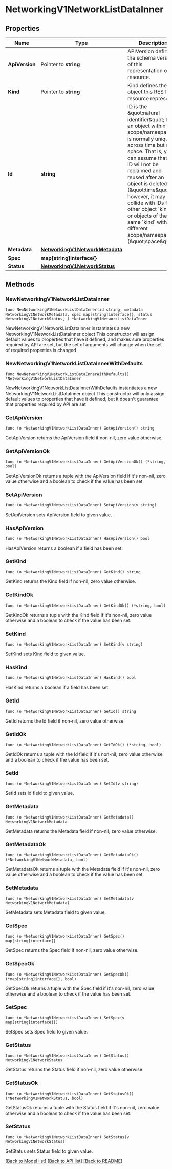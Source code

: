 # NetworkingV1NetworkListDataInner

## Properties

Name | Type | Description | Notes
------------ | ------------- | ------------- | -------------
**ApiVersion** | Pointer to **string** | APIVersion defines the schema version of this representation of a resource. | [optional] [readonly] 
**Kind** | Pointer to **string** | Kind defines the object this REST resource represents. | [optional] [readonly] 
**Id** | **string** | ID is the \&quot;natural identifier\&quot; for an object within its scope/namespace; it is normally unique across time but not space. That is, you can assume that the ID will not be reclaimed and reused after an object is deleted (\&quot;time\&quot;); however, it may collide with IDs for other object &#x60;kinds&#x60; or objects of the same &#x60;kind&#x60; within a different scope/namespace (\&quot;space\&quot;). | [readonly] 
**Metadata** | [**NetworkingV1NetworkMetadata**](NetworkingV1NetworkMetadata.md) |  | 
**Spec** | **map[string]interface{}** |  | 
**Status** | [**NetworkingV1NetworkStatus**](NetworkingV1NetworkStatus.md) |  | 

## Methods

### NewNetworkingV1NetworkListDataInner

`func NewNetworkingV1NetworkListDataInner(id string, metadata NetworkingV1NetworkMetadata, spec map[string]interface{}, status NetworkingV1NetworkStatus, ) *NetworkingV1NetworkListDataInner`

NewNetworkingV1NetworkListDataInner instantiates a new NetworkingV1NetworkListDataInner object
This constructor will assign default values to properties that have it defined,
and makes sure properties required by API are set, but the set of arguments
will change when the set of required properties is changed

### NewNetworkingV1NetworkListDataInnerWithDefaults

`func NewNetworkingV1NetworkListDataInnerWithDefaults() *NetworkingV1NetworkListDataInner`

NewNetworkingV1NetworkListDataInnerWithDefaults instantiates a new NetworkingV1NetworkListDataInner object
This constructor will only assign default values to properties that have it defined,
but it doesn't guarantee that properties required by API are set

### GetApiVersion

`func (o *NetworkingV1NetworkListDataInner) GetApiVersion() string`

GetApiVersion returns the ApiVersion field if non-nil, zero value otherwise.

### GetApiVersionOk

`func (o *NetworkingV1NetworkListDataInner) GetApiVersionOk() (*string, bool)`

GetApiVersionOk returns a tuple with the ApiVersion field if it's non-nil, zero value otherwise
and a boolean to check if the value has been set.

### SetApiVersion

`func (o *NetworkingV1NetworkListDataInner) SetApiVersion(v string)`

SetApiVersion sets ApiVersion field to given value.

### HasApiVersion

`func (o *NetworkingV1NetworkListDataInner) HasApiVersion() bool`

HasApiVersion returns a boolean if a field has been set.

### GetKind

`func (o *NetworkingV1NetworkListDataInner) GetKind() string`

GetKind returns the Kind field if non-nil, zero value otherwise.

### GetKindOk

`func (o *NetworkingV1NetworkListDataInner) GetKindOk() (*string, bool)`

GetKindOk returns a tuple with the Kind field if it's non-nil, zero value otherwise
and a boolean to check if the value has been set.

### SetKind

`func (o *NetworkingV1NetworkListDataInner) SetKind(v string)`

SetKind sets Kind field to given value.

### HasKind

`func (o *NetworkingV1NetworkListDataInner) HasKind() bool`

HasKind returns a boolean if a field has been set.

### GetId

`func (o *NetworkingV1NetworkListDataInner) GetId() string`

GetId returns the Id field if non-nil, zero value otherwise.

### GetIdOk

`func (o *NetworkingV1NetworkListDataInner) GetIdOk() (*string, bool)`

GetIdOk returns a tuple with the Id field if it's non-nil, zero value otherwise
and a boolean to check if the value has been set.

### SetId

`func (o *NetworkingV1NetworkListDataInner) SetId(v string)`

SetId sets Id field to given value.


### GetMetadata

`func (o *NetworkingV1NetworkListDataInner) GetMetadata() NetworkingV1NetworkMetadata`

GetMetadata returns the Metadata field if non-nil, zero value otherwise.

### GetMetadataOk

`func (o *NetworkingV1NetworkListDataInner) GetMetadataOk() (*NetworkingV1NetworkMetadata, bool)`

GetMetadataOk returns a tuple with the Metadata field if it's non-nil, zero value otherwise
and a boolean to check if the value has been set.

### SetMetadata

`func (o *NetworkingV1NetworkListDataInner) SetMetadata(v NetworkingV1NetworkMetadata)`

SetMetadata sets Metadata field to given value.


### GetSpec

`func (o *NetworkingV1NetworkListDataInner) GetSpec() map[string]interface{}`

GetSpec returns the Spec field if non-nil, zero value otherwise.

### GetSpecOk

`func (o *NetworkingV1NetworkListDataInner) GetSpecOk() (*map[string]interface{}, bool)`

GetSpecOk returns a tuple with the Spec field if it's non-nil, zero value otherwise
and a boolean to check if the value has been set.

### SetSpec

`func (o *NetworkingV1NetworkListDataInner) SetSpec(v map[string]interface{})`

SetSpec sets Spec field to given value.


### GetStatus

`func (o *NetworkingV1NetworkListDataInner) GetStatus() NetworkingV1NetworkStatus`

GetStatus returns the Status field if non-nil, zero value otherwise.

### GetStatusOk

`func (o *NetworkingV1NetworkListDataInner) GetStatusOk() (*NetworkingV1NetworkStatus, bool)`

GetStatusOk returns a tuple with the Status field if it's non-nil, zero value otherwise
and a boolean to check if the value has been set.

### SetStatus

`func (o *NetworkingV1NetworkListDataInner) SetStatus(v NetworkingV1NetworkStatus)`

SetStatus sets Status field to given value.



[[Back to Model list]](../README.md#documentation-for-models) [[Back to API list]](../README.md#documentation-for-api-endpoints) [[Back to README]](../README.md)


